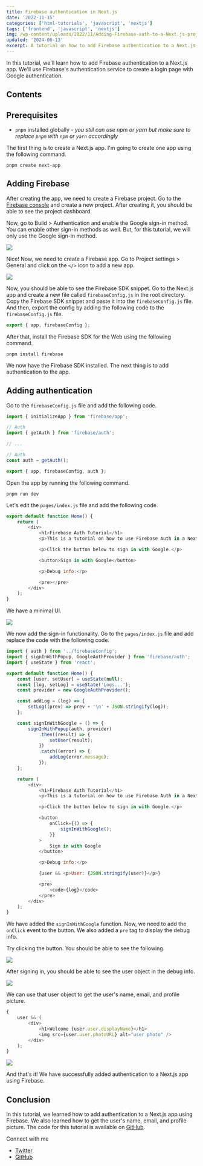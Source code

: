 ```yaml
---
title: Firebase authentication in Next.js
date: '2022-11-15'
categories: ['html-tutorials', 'javascript', 'nextjs']
tags: ['frontend', 'javascript', 'nextjs']
img: /wp-content/uploads/2022/11/Adding-Firebase-auth-to-a-Next.js-project.png
updated: '2024-06-13'
excerpt: A tutorial on how to add Firebase authentication to a Next.js app.
---
```


In this tutorial, we'll learn how to add Firebase authentication to a Next.js app. We'll use Firebase's authentication service to create a login page with Google authentication.

## Contents

## Prerequisites

- `pnpm` installed globally - _you still can use npm or yarn but make sure to replace `pnpm` with `npm` or `yarn` accordingly_

The first thing is to create a Next.js app. I'm going to create one app using the following command.

```
pnpm create next-app
```

## Adding Firebase

After creating the app, we need to create a Firebase project. Go to the [Firebase console](https://console.firebase.google.com/) and create a new project. After creating it, you should be able to see the project dashboard.

Now, go to Build > Authentication and enable the Google sign-in method. You can enable other sign-in methods as well. But, for this tutorial, we will only use the Google sign-in method.

![](https://user-images.githubusercontent.com/76736580/201916923-3487692f-1cda-4b9e-a250-6c6059486736.png)

Nice! Now, we need to create a Firebase app. Go to Project settings > General and click on the `</>` icon to add a new app.

![](https://user-images.githubusercontent.com/76736580/201917627-ed8a559a-67ec-44b7-973c-7c5aa19e5615.png)

Now, you should be able to see the Firebase SDK snippet. Go to the Next.js app and create a new file called `firebaseConfig.js` in the root directory. Copy the Firebase SDK snippet and paste it into the `firebaseConfig.js` file. And then, export the config by adding the following code to the `firebaseConfig.js` file.

```js
export { app, firebaseConfig };
```

After that, install the Firebase SDK for the Web using the following command.

```
pnpm install firebase
```

We now have the Firebase SDK installed. The next thing is to add authentication to the app.

## Adding authentication

Go to the `firebaseConfig.js` file and add the following code.

```js
import { initializeApp } from 'firebase/app';

// Auth
import { getAuth } from 'firebase/auth';

// ...

// Auth
const auth = getAuth();

export { app, firebaseConfig, auth };
```

Open the app by running the following command.

```
pnpm run dev
```

Let's edit the `pages/index.js` file and add the following code.

```js
export default function Home() {
	return (
		<div>
			<h1>Firebase Auth Tutorial</h1>
			<p>This is a tutorial on how to use Firebase Auth in a Next.js app.</p>

			<p>Click the button below to sign in with Google.</p>

			<button>Sign in with Google</button>

			<p>Debug info:</p>

			<pre></pre>
		</div>
	);
}
```

We have a minimal UI.

![](https://user-images.githubusercontent.com/76736580/201920187-322d710d-f50e-42ab-af43-ae8944028a1f.png)

We now add the sign-in functionality. Go to the `pages/index.js` file and add replace the code with the following code.

```js
import { auth } from '../firebaseConfig';
import { signInWithPopup, GoogleAuthProvider } from 'firebase/auth';
import { useState } from 'react';

export default function Home() {
	const [user, setUser] = useState(null);
	const [log, setLog] = useState('Logs...');
	const provider = new GoogleAuthProvider();

	const addLog = (log) => {
		setLog((prev) => prev + '\n' + JSON.stringify(log));
	};

	const signInWithGoogle = () => {
		signInWithPopup(auth, provider)
			.then((result) => {
				setUser(result);
			})
			.catch((error) => {
				addLog(error.message);
			});
	};

	return (
		<div>
			<h1>Firebase Auth Tutorial</h1>
			<p>This is a tutorial on how to use Firebase Auth in a Next.js app.</p>

			<p>Click the button below to sign in with Google.</p>

			<button
				onClick={() => {
					signInWithGoogle();
				}}
			>
				Sign in with Google
			</button>

			<p>Debug info:</p>

			{user && <p>User: {JSON.stringify(user)}</p>}

			<pre>
				<code>{log}</code>
			</pre>
		</div>
	);
}
```

We have added the `signInWithGoogle` function. Now, we need to add the `onClick` event to the button. We also added a `pre` tag to display the debug info.

Try clicking the button. You should be able to see the following.

![](https://user-images.githubusercontent.com/76736580/201921975-51330893-abde-4203-83a5-c07871deb44d.png)

After signing in, you should be able to see the user object in the debug info.

![](https://user-images.githubusercontent.com/76736580/201923415-03e4ecf3-47b6-46e2-bd94-30cbb534b962.png)

We can use that user object to get the user's name, email, and profile picture.

```js
{
	user && (
		<div>
			<h1>Welcome {user.user.displayName}</h1>
			<img src={user.user.photoURL} alt="user photo" />
		</div>
	);
}
```

![](https://user-images.githubusercontent.com/76736580/201923621-075ff307-7c45-46e7-a02d-d219a0351f07.png)

And that's it! We have successfully added authentication to a Next.js app using Firebase.

## Conclusion

In this tutorial, we learned how to add authentication to a Next.js app using Firebase. We also learned how to get the user's name, email, and profile picture. The code for this tutorial is available on [GitHub](https://github.com/Posandu/nextjs-firebase-auth-tutorial).

Connect with me

- [Twitter](https://twitter.com/Posandu)
- [GitHub](https://github.com/Posandu)
